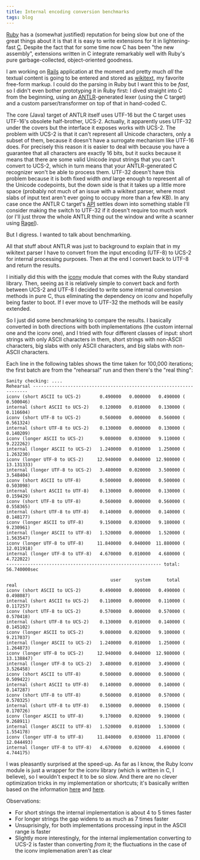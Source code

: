 ```yaml
---
title: Internal encoding conversion benchmarks
tags: blog
---
```


[Ruby](http://www.wincent.com/wiki/Ruby) has a (somewhat justified) reputation for being slow but one of the great things about it is that it is easy to write extensions for it in lightening-fast [C](http://www.wincent.com/wiki/C). Despite the fact that for some time now C has been "the new assembly", extensions written in C integrate remarkably well with Ruby's pure garbage-collected, object-oriented goodness.

I am working on [Rails](http://www.wincent.com/wiki/Rails) application at the moment and pretty much _all_ the textual content is going to be entered and stored as [wikitext](http://www.wincent.com/wiki/wikitext), my favorite free-form markup. I could do the parsing in Ruby but I want this to be _fast_, so I didn't even bother prototyping it in Ruby first: I dived straight into C from the beginning, using an [ANTLR](http://www.wincent.com/wiki/ANTLR)-generated lexer (using the C target) and a custom parser/transformer on top of that in hand-coded C.

The core (Java) target of ANTLR itself uses UTF-16 but the C target uses UTF-16's obsolete half-brother, UCS-2. Actually, it apparently uses UTF-32 under the covers but the interface it exposes works with UCS-2. The problem with UCS-2 is that it can't represent all Unicode characters, only a subset of them, because it doesn't have a surrogate mechanism like UTF-16 does. For precisely this reason it is easier to deal with because you have a guarantee that all characters are exactly 16 bits, but it sucks because it means that there are some valid Unicode input strings that you can't convert to UCS-2, which in turn means that your ANTLR-generated C recognizer won't be able to process them. UTF-32 doesn't have this problem because it is both fixed width _and_ large enough to represent all of the Unicode codepoints, but the down side is that it takes up a little more space (probably not much of an issue with a wikitext parser, where most slabs of input text aren't ever going to occupy more than a few KB). In any case once the ANTLR C target's [API](http://www.wincent.com/wiki/API) settles down into something stable I'll consider making the switch to UTF-32 if it doesn't require too much work (or I'll just throw the whole ANTLR thing out the window and write a scanner using [Ragel](http://www.wincent.com/wiki/Ragel)).

But I digress. I wanted to talk about benchmarking.

All that stuff about ANTLR was just to background to explain that in my wikitext parser I have to convert from the input encoding (UTF-8) to UCS-2 for internal processing purposes. Then at the end I convert back to UTF-8 and return the results.

I initially did this with the [iconv](http://www.ruby-doc.org/stdlib/libdoc/iconv/rdoc/index.html) module that comes with the Ruby standard library. Then, seeing as it is relatively simple to convert back and forth between UCS-2 and UTF-8 I decided to write some internal conversion methods in pure C, thus eliminating the dependency on iconv and hopefully being faster to boot. If I ever move to UTF-32 the methods will be easily extended.

So I just did some benchmarking to compare the results. I basically converted in both directions with both implementations (the custom internal one and the iconv one), and I tried with four different classes of input: short strings with only ASCII characters in them, short strings with non-ASCII characters, big slabs with only ASCII characters, and big slabs with non-ASCII characters.

Each line in the following tables shows the time taken for 100,000 iterations; the first batch are from the "rehearsal" run and then there's the "real thing":

    Sanity checking: ....
    Rehearsal --------------------------------------------------------------------
    iconv (short ASCII to UCS-2)       0.490000   0.000000   0.490000 (  0.500046)
    internal (short ASCII to UCS-2)    0.120000   0.010000   0.130000 (  0.116604)
    iconv (short UTF-8 to UCS-2)       0.560000   0.000000   0.560000 (  0.561324)
    internal (short UTF-8 to UCS-2)    0.130000   0.000000   0.130000 (  0.140209)
    iconv (longer ASCII to UCS-2)      9.080000   0.030000   9.110000 (  9.222262)
    internal (longer ASCII to UCS-2)   1.240000   0.010000   1.250000 (  1.263230)
    iconv (longer UTF-8 to UCS-2)     12.940000   0.040000  12.980000 ( 13.131333)
    internal (longer UTF-8 to UCS-2)   3.480000   0.020000   3.500000 (  3.548404)
    iconv (short ASCII to UTF-8)       0.500000   0.000000   0.500000 (  0.503098)
    internal (short ASCII to UTF-8)    0.130000   0.000000   0.130000 (  0.159429)
    iconv (short UTF-8 to UTF-8)       0.560000   0.000000   0.560000 (  0.558365)
    internal (short UTF-8 to UTF-8)    0.140000   0.000000   0.140000 (  0.148177)
    iconv (longer ASCII to UTF-8)      9.150000   0.030000   9.180000 (  9.230961)
    internal (longer ASCII to UTF-8)   1.520000   0.000000   1.520000 (  1.563547)
    iconv (longer UTF-8 to UTF-8)     11.840000   0.040000  11.880000 ( 12.011918)
    internal (longer UTF-8 to UTF-8)   4.670000   0.010000   4.680000 (  4.722022)
    ---------------------------------------------------------- total: 56.740000sec

                                           user     system      total        real
    iconv (short ASCII to UCS-2)       0.490000   0.000000   0.490000 (  0.498087)
    internal (short ASCII to UCS-2)    0.110000   0.000000   0.110000 (  0.117257)
    iconv (short UTF-8 to UCS-2)       0.570000   0.000000   0.570000 (  0.570418)
    internal (short UTF-8 to UCS-2)    0.130000   0.010000   0.140000 (  0.145102)
    iconv (longer ASCII to UCS-2)      9.080000   0.020000   9.100000 (  9.217037)
    internal (longer ASCII to UCS-2)   1.240000   0.010000   1.250000 (  1.264873)
    iconv (longer UTF-8 to UCS-2)     12.940000   0.040000  12.980000 ( 13.138847)
    internal (longer UTF-8 to UCS-2)   3.480000   0.010000   3.490000 (  3.526458)
    iconv (short ASCII to UTF-8)       0.500000   0.000000   0.500000 (  0.509422)
    internal (short ASCII to UTF-8)    0.140000   0.000000   0.140000 (  0.147287)
    iconv (short UTF-8 to UTF-8)       0.560000   0.010000   0.570000 (  0.570325)
    internal (short UTF-8 to UTF-8)    0.150000   0.000000   0.150000 (  0.170726)
    iconv (longer ASCII to UTF-8)      9.170000   0.020000   9.190000 (  9.268911)
    internal (longer ASCII to UTF-8)   1.520000   0.010000   1.530000 (  1.554178)
    iconv (longer UTF-8 to UTF-8)     11.840000   0.030000  11.870000 ( 12.044493)
    internal (longer UTF-8 to UTF-8)   4.670000   0.020000   4.690000 (  4.744175)

I was pleasantly surprised at the speed-up. As far as I know, the Ruby Iconv module is just a wrapper for the iconv library (which is written in C, I believe), so I wouldn't expect it to be so slow. And there are no clever optimization tricks in my implementation or shortcuts; it's basically written based on the information [here](http://en.wikipedia.org/wiki/UTF-8) and [here](http://en.wikipedia.org/wiki/UTF-16/UCS-2).

Observations:

-   For short strings the internal implementation is about 4 to 5 times faster
-   For longer strings the gap widens to as much as 7 times faster
-   Unsuprisingly, for both implementations processing input in the ASCII range is faster
-   Slightly more interestingly, for the internal implementation converting _to_ UCS-2 is faster than converting _from_ it; the fluctuations in the case of the iconv implemenation aren't as clear

